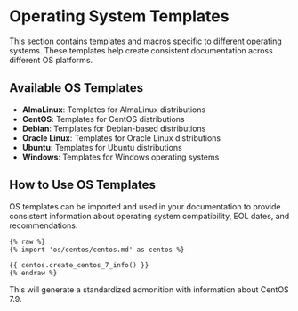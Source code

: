 # Operating System Templates

This section contains templates and macros specific to different operating systems. These templates help create consistent documentation across different OS platforms.

## Available OS Templates

- **AlmaLinux**: Templates for AlmaLinux distributions
- **CentOS**: Templates for CentOS distributions
- **Debian**: Templates for Debian-based distributions
- **Oracle Linux**: Templates for Oracle Linux distributions
- **Ubuntu**: Templates for Ubuntu distributions
- **Windows**: Templates for Windows operating systems

## How to Use OS Templates

OS templates can be imported and used in your documentation to provide consistent information about operating system compatibility, EOL dates, and recommendations.

```
{% raw %}
{% import 'os/centos/centos.md' as centos %}

{{ centos.create_centos_7_info() }}
{% endraw %}
```

This will generate a standardized admonition with information about CentOS 7.9.
